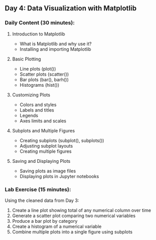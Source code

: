 
## Day 4: Data Visualization with Matplotlib

### Daily Content (30 minutes):

1. Introduction to Matplotlib
   - What is Matplotlib and why use it?
   - Installing and importing Matplotlib

2. Basic Plotting
   - Line plots (plot())
   - Scatter plots (scatter())
   - Bar plots (bar(), barh())
   - Histograms (hist())

3. Customizing Plots
   - Colors and styles
   - Labels and titles
   - Legends
   - Axes limits and scales

4. Subplots and Multiple Figures
   - Creating subplots (subplot(), subplots())
   - Adjusting subplot layouts
   - Creating multiple figures

5. Saving and Displaying Plots
   - Saving plots as image files
   - Displaying plots in Jupyter notebooks

### Lab Exercise (15 minutes):

Using the cleaned data from Day 3:
1. Create a line plot showing total of any numerical column over time
2. Generate a scatter plot comparing two numerical variables
3. Produce a bar plot by category
4. Create a histogram of a numerical variable
5. Combine multiple plots into a single figure using subplots

